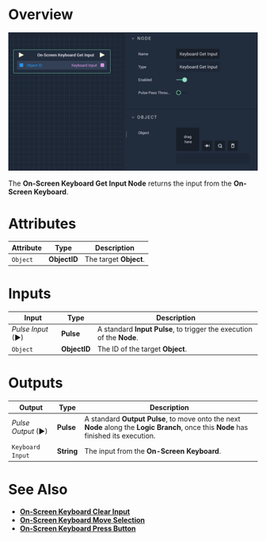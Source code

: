 # Overview

![The On-Screen Keyboard Get Input Node.](../../../.gitbook/assets/onscreenkeyboardgetinput.png)

The **On-Screen Keyboard Get Input Node** returns the input from the **On-Screen Keyboard**.

# Attributes

|Attribute|Type|Description|
|---|---|---|
|`Object`|**ObjectID**|The target **Object**.|
# Inputs

|Input|Type|Description|
|---|---|---|
|*Pulse Input* (►)|**Pulse**|A standard **Input Pulse**, to trigger the execution of the **Node**.|
|`Object`|**ObjectID**|The ID of the target **Object**.|

# Outputs

|Output|Type|Description|
|---|---|---|
|*Pulse Output* (►)|**Pulse**|A standard **Output Pulse**, to move onto the next **Node** along the **Logic Branch**, once this **Node** has finished its execution.|
|`Keyboard Input`|**String**|The input from the **On-Screen Keyboard**.|

# See Also

* [**On-Screen Keyboard Clear Input**](onscreenkeyboardclearinput.md)
* [**On-Screen Keyboard Move Selection**](onscreenkeyboardmoveselection.md)
* [**On-Screen Keyboard Press Button**](onscreenkeyboardpressbutton.md)


